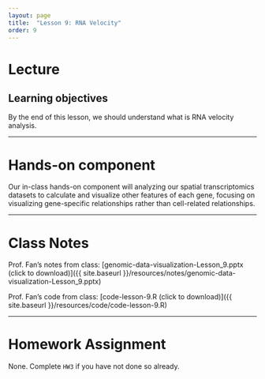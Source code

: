 ```yaml
---
layout: page
title:  "Lesson 9: RNA Velocity"
order: 9
---
```


# Lecture 

## Learning objectives

By the end of this lesson, we should understand what is RNA velocity analysis.

---

# Hands-on component 

Our in-class hands-on component will analyzing our spatial transcriptomics datasets to calculate and visualize other features of each gene, focusing on visualizing gene-specific relationships rather than cell-related relationships. 

---

# Class Notes

Prof. Fan’s notes from class: [genomic-data-visualization-Lesson_9.pptx (click to download)]({{ site.baseurl }}/resources/notes/genomic-data-visualization-Lesson_9.pptx)

Prof. Fan’s code from class: [code-lesson-9.R (click to download)]({{ site.baseurl }}/resources/code/code-lesson-9.R)

---

# Homework Assignment

None. Complete `HW3` if you have not done so already. 




